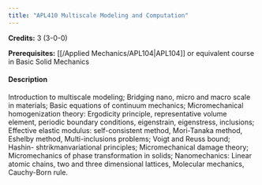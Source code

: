 ```yaml
---
title: "APL410 Multiscale Modeling and Computation"
---
```

**Credits:** 3 (3-0-0)

**Prerequisites:** [[/Applied Mechanics/APL104|APL104]] or equivalent course in Basic Solid Mechanics

#### Description
Introduction to multiscale modeling; Bridging nano, micro and macro scale in materials; Basic equations of continuum mechanics; Micromechanical homogenization theory: Ergodicity principle, representative volume element, periodic boundary conditions, eigenstrain, eigenstress, inclusions; Effective elastic modulus: self-consistent method, Mori-Tanaka method, Eshelby method, Multi-inclusions problems; Voigt and Reuss bound; Hashin- shtrikmanvariational principles; Micromechanical damage theory; Micromechanics of phase transformation in solids; Nanomechanics: Linear atomic chains, two and three dimensional lattices, Molecular mechanics, Cauchy-Born rule.